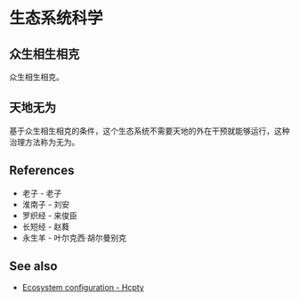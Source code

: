 # 生态系统科学

## 众生相生相克

众生相生相克。

## 天地无为

基于众生相生相克的条件，这个生态系统不需要天地的外在干预就能够运行，这种治理方法称为无为。

## References

- 老子 - 老子
- 淮南子 - 刘安
- 罗织经 - 来俊臣
- 长短经 - 赵蕤
- 永生羊 - 叶尔克西·胡尔曼别克

## See also

- [Ecosystem configuration - Hcpty](https://github.com/Hcpty/ecosystem-configuration)
